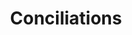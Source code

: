 ---
slug: "/services/conciliations"
title: "Conciliations"
image: "https://i.ibb.co/1qzGf65/under-construction.png"
heading: "Under construction"
description: "This page is currently under construction. We are sorry for the inconvenience."
---